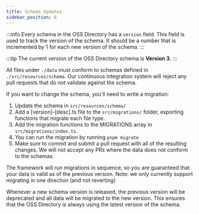 ```yaml
---
title: Schema Updates
sidebar_position: 6
---
```


:::info
Every schema in the OSS Directory has a `version` field. This field is used to track the version of the schema. It should be a number that is incremented by 1 for each new version of the schema.
:::

:::tip
The current version of the OSS Directory schema is **Version 3**.
:::

All files under `./data` must conform to schemas defined in `./src/resources/schema`.
Our continuous integration system will reject any pull requests that do not validate against the schema.

If you want to change the schema, you'll need to write a migration:

1. Update the schema in `src/resources/schema/`
2. Add a [version]-[desc].ts file to the `src/migrations/` folder, exporting functions that migrate each file type.
3. Add the migration functions to the MIGRATIONS array in `src/migrations/index.ts`.
4. You can run the migration by running `pnpm migrate`
5. Make sure to commit and submit a pull request with all of the resulting changes. We will not accept any PRs where the data does not conform to the schemas.

The framework will run migrations in sequence, so you are guaranteed that your data is valid as of the previous version.
Note: we only currently support migrating in one direction (and not reverting)

Whenever a new schema version is released, the previous version will be deprecated and all data will be migrated to the new version. This ensures that the OSS Directory is always using the latest version of the schema.
